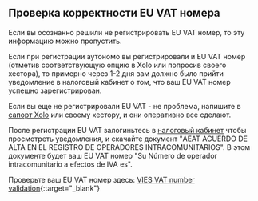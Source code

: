 ## Проверка корректности EU VAT номера

Если вы осознанно решили не регистрировать EU VAT номер, то эту информацию можно пропустить.

Если при регистрации аутономо вы регистрировали и EU VAT номер (отметив соответствующую опцию в Xolo или
попросив своего хестора), то примерно через 1-2 дня вам должно было прийти уведомление в налоговый кабинет о том,
что ваш EU VAT номер успешно зарегистрирован.

Если вы еще не регистрировали EU VAT - не проблема, напишите в [сапорт Xolo](#контакты-сапорта) или своему хестору, и
они оперативно все сделают.

После регистрации EU VAT залогиньтесь в [налоговый кабинет](#уведомления-от-налоговой) чтобы просмотреть уведомления, и
скачайте документ "AEAT ACUERDO DE ALTA EN EL REGISTRO DE OPERADORES INTRACOMUNITARIOS". В этом документе будет ваш 
EU VAT номер "Su Número de operador intracomunitario a efectos de IVA es".

Проверьте ваш EU VAT номер
здесь: [VIES VAT number validation](https://ec.europa.eu/taxation_customs/vies/#/vat-validation){:target="_blank"}
